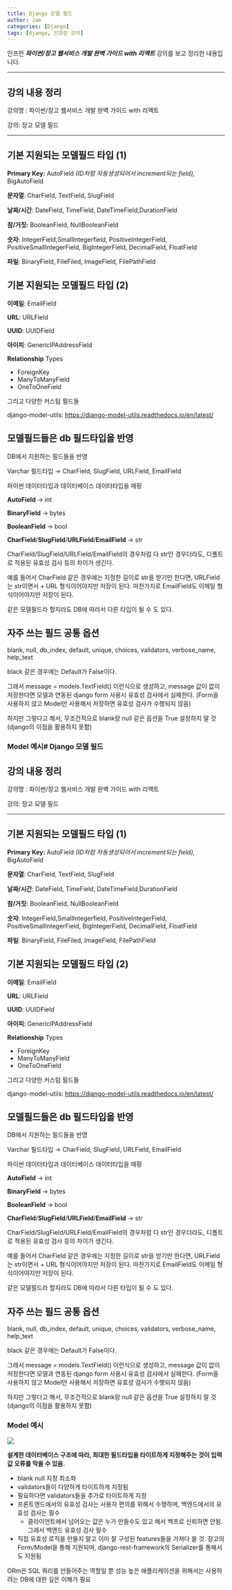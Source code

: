 ```yaml
---
title: Django 모델 필드
author: Jae
categories: [Django]
tags: [django, 인프런 강의]
---
```


인프런 **_파이썬/장고 웹서비스 개발 완벽 가이드 with 리액트_** 강의를 보고 정리한 내용입니다.

---

## 강의 내용 정리

강의명 : 파이썬/장고 웹서비스 개발 완벽 가이드 with 리액트

강의: 장고 모델 필드

---

## 기본 지원되는 모델필드 타입 (1)

**Primary Key:** AutoField _(ID처럼 자동생성되어서 increment되는 field),_ BigAutoField

**문자열**: CharField, TextField, SlugField

**날짜/시간**: DateField, TimeField, DateTimeField,DurationField

**참/거짓:** BooleanField, NullBooleanField

**숫자**: IntegerField,SmallIntegerfield, PositiveIntegerField, PositiveSmallIntegerField, BigIntegerField, DecimalField, FloatField

**파일**: BinaryField, FileFiled, ImageField, FilePathField

## 기본 지원되는 모델필드 타입 (2)

**이메일**: EmailField

**URL**: URLField

**UUID**: UUIDField

**아이피**: GenericIPAddressField

**Relationship** Types

- ForeignKey
- ManyToManyField
- OneToOneField

그리고 다양한 커스텀 필드들

django-model-utils: https://django-model-utils.readthedocs.io/en/latest/

## 모델필드들은 db 필드타입을 반영

DB에서 지원하는 필드들을 반영

Varchar 필드타입 → CharField, SlugField, URLField, EmailField

파이썬 데이터타입과 데이터베이스 데이터타입을 매핑

**AutoField** → int

**BinaryField** → bytes

**BooleanField** → bool

**CharField**/**SlugField**/**URLField**/**EmailField** → str

CharField/SlugField/URLField/EmailField의 경우처럼 다 str인 경우더라도, 디폴트로 적용된 유효성 검사 등의 차이가 생긴다.

예를 들어서 CharField 같은 경우에는 지정한 길이로 str을 받기만 한다면, URLField는 str이면서 + URL 형식이어야지만 저장이 된다. 마찬가지로 EmailField도 이메일 형식이어야지만 저장이 된다.

같은 모델필드라 할지라도 DB에 따라서 다른 타입이 될 수 도 있다.

## 자주 쓰는 필드 공통 옵션

blank, null, db_index, default, unique, choices, validators, verbose_name, help_text

black 같은 경우에는 Default가 False이다.

그래서 message = models.TextField() 이런식으로 생성하고, message 값이 없이 저장한다면 모델과 연동된 django form 사용시 유효성 검사에서 실패한다. (Form을 사용하지 않고 Model만 사용해서 저장하면 유효성 검사가 수행되지 않음)

하지만 그렇다고 해서, 무조건적으로 blank랑 null 같은 옵션을 True 설정하지 말 것 (django의 이점을 활용하지 못함)

### Model 예시# Django 모델 필드

## 강의 내용 정리

강의명 : 파이썬/장고 웹서비스 개발 완벽 가이드 with 리액트

강의: 장고 모델 필드

---

## 기본 지원되는 모델필드 타입 (1)

**Primary Key:** AutoField _(ID처럼 자동생성되어서 increment되는 field),_ BigAutoField

**문자열**: CharField, TextField, SlugField

**날짜/시간**: DateField, TimeField, DateTimeField,DurationField

**참/거짓:** BooleanField, NullBooleanField

**숫자**: IntegerField,SmallIntegerfield, PositiveIntegerField, PositiveSmallIntegerField, BigIntegerField, DecimalField, FloatField

**파일**: BinaryField, FileFiled, ImageField, FilePathField

## 기본 지원되는 모델필드 타입 (2)

**이메일**: EmailField

**URL**: URLField

**UUID**: UUIDField

**아이피**: GenericIPAddressField

**Relationship** Types

- ForeignKey
- ManyToManyField
- OneToOneField

그리고 다양한 커스텀 필드들

django-model-utils: https://django-model-utils.readthedocs.io/en/latest/

## 모델필드들은 db 필드타입을 반영

DB에서 지원하는 필드들을 반영

Varchar 필드타입 → CharField, SlugField, URLField, EmailField

파이썬 데이터타입과 데이터베이스 데이터타입을 매핑

**AutoField** → int

**BinaryField** → bytes

**BooleanField** → bool

**CharField**/**SlugField**/**URLField**/**EmailField** → str

CharField/SlugField/URLField/EmailField의 경우처럼 다 str인 경우더라도, 디폴트로 적용된 유효성 검사 등의 차이가 생긴다.

예를 들어서 CharField 같은 경우에는 지정한 길이로 str을 받기만 한다면, URLField는 str이면서 + URL 형식이어야지만 저장이 된다. 마찬가지로 EmailField도 이메일 형식이어야지만 저장이 된다.

같은 모델필드라 할지라도 DB에 따라서 다른 타입이 될 수 도 있다.

## 자주 쓰는 필드 공통 옵션

blank, null, db_index, default, unique, choices, validators, verbose_name, help_text

black 같은 경우에는 Default가 False이다.

그래서 message = models.TextField() 이런식으로 생성하고, message 값이 없이 저장한다면 모델과 연동된 django form 사용시 유효성 검사에서 실패한다. (Form을 사용하지 않고 Model만 사용해서 저장하면 유효성 검사가 수행되지 않음)

하지만 그렇다고 해서, 무조건적으로 blank랑 null 같은 옵션을 True 설정하지 말 것 (django의 이점을 활용하지 못함)

### Model 예시

![](https://velog.velcdn.com/images/a87380/post/3e07e38c-ffc1-4fc9-b9ee-7a110fcbec84/image.png)

**설계한 데이터베이스 구조에 따라, 최대한 필드타입을 타이트하게 지정해주는 것이 입력값 오류를 막을 수 있음.**

- blank null 지정 최소화
- validators들이 다양하게 타이트하게 지정됨
- 필요하다면 validators들을 추가로 타이트하게 지정
- 프론트엔드에서의 유효성 검사는 사용자 편의를 위해서 수행하며, 백엔드에서의 유효성 검사는 필수
  - 클라이언트에서 넘어오는 값은 누가 만들수도 있고 해서 백프로 신뢰하면 안됨. 그래서 백앤드 유효성 검사 필수
- 직접 유효성 로직을 만들지 말고 이미 잘 구성된 features들을 가져다 쓸 것. 장고의 Form/Model을 통해 지원되며, django-rest-framework의 Serializer를 통해서도 지원됨

ORm은 SQL 쿼리를 만들어주는 역할일 뿐 성능 높은 애플리케이션을 위해서는 사용하려는 DB에 대한 깊은 이해가 필요
